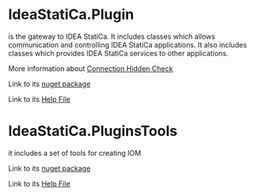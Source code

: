 # IdeaStatiCa.Plugin
is the gateway to IDEA StatiCa. It includes classes which allows communication and controlling IDEA StatiCa applications. It also includes classes which provides IDEA StatiCa services to other applications.

More information about  [Connection Hidden Check](con-hidden-calculation.md)

Link to its [nuget package](https://www.nuget.org/packages/IdeaStatiCa.Plugin)

Link to its [Help File](Help/IdeaStatiCa.Plugin.chm?raw=true)

# IdeaStatiCa.PluginsTools
it includes a set of tools for creating IOM

Link to its [nuget package](https://www.nuget.org/packages/IdeaStatiCa.PluginsTools)

Link to its [Help File](Help/IdeaStatiCa.PluginTools.chm?raw=true)

